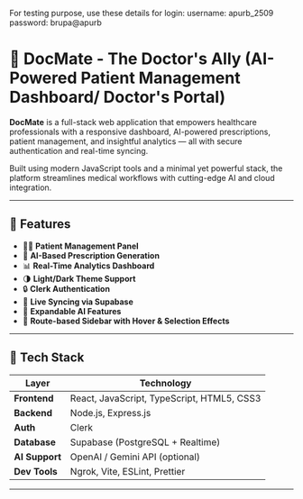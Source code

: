 For testing purpose, use these details for login: 
username: apurb_2509
password: brupa@apurb

# 🏥 DocMate - The Doctor's Ally (AI-Powered Patient Management Dashboard/ Doctor's Portal)

**DocMate** is a full-stack web application that empowers healthcare professionals with a responsive dashboard, AI-powered prescriptions, patient management, and insightful analytics — all with secure authentication and real-time syncing.

Built using modern JavaScript tools and a minimal yet powerful stack, the platform streamlines medical workflows with cutting-edge AI and cloud integration.

---

## 🚀 Features

- 🧑‍⚕️ **Patient Management Panel**
- 💊 **AI-Based Prescription Generation**
- 📊 **Real-Time Analytics Dashboard**
- 🌗 **Light/Dark Theme Support**
- 🔒 **Clerk Authentication**
- 🔁 **Live Syncing via Supabase**
- 🧠 **Expandable AI Features**
- 🎯 **Route-based Sidebar with Hover & Selection Effects**

---

## 🧰 Tech Stack

| Layer         | Technology                                            |
|---------------|-------------------------------------------------------|
| **Frontend**  | React, JavaScript, TypeScript, HTML5, CSS3      |
| **Backend**   | Node.js, Express.js                                   |
| **Auth**      | Clerk                                                 |
| **Database**  | Supabase (PostgreSQL + Realtime)                      |
| **AI Support**| OpenAI / Gemini API (optional)                        |
| **Dev Tools** | Ngrok, Vite, ESLint, Prettier                         |

---


